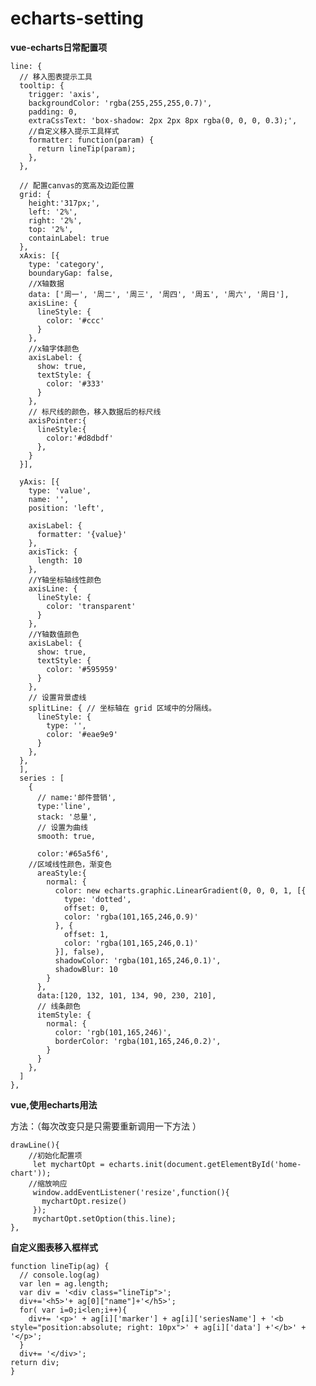 # echarts-setting #
**vue-echarts日常配置项**
	 
	line: {
	  // 移入图表提示工具
	  tooltip: {
	    trigger: 'axis',
	    backgroundColor: 'rgba(255,255,255,0.7)',
	    padding: 0,
	    extraCssText: 'box-shadow: 2px 2px 8px rgba(0, 0, 0, 0.3);',
		//自定义移入提示工具样式
	    formatter: function(param) {
	      return lineTip(param);
	    },
	  },

	  // 配置canvas的宽高及边距位置
	  grid: {
	    height:'317px;',
	    left: '2%',
	    right: '2%',
	    top: '2%',
	    containLabel: true
	  },
	  xAxis: [{
	    type: 'category',
	    boundaryGap: false,
		//X轴数据
	    data: ['周一', '周二', '周三', '周四', '周五', '周六', '周日'],
	    axisLine: {
	      lineStyle: {
	        color: '#ccc'
	      }
	    },
		//x轴字体颜色
	    axisLabel: {
	      show: true,
	      textStyle: {
	        color: '#333'
	      }
	    },
	    // 标尺线的颜色，移入数据后的标尺线
	    axisPointer:{
	      lineStyle:{
	        color:'#d8dbdf'
	      },
	    }
	  }],
	
	  yAxis: [{
	    type: 'value',
	    name: '',
	    position: 'left',
		
	    axisLabel: {
	      formatter: '{value}'
	    },
	    axisTick: {
	      length: 10
	    },
		//Y轴坐标轴线性颜色
	    axisLine: {
	      lineStyle: {
	        color: 'transparent'
	      }
	    },
		//Y轴数值颜色
	    axisLabel: {
	      show: true,
	      textStyle: {
	        color: '#595959'
	      }
	    },
	    // 设置背景虚线
	    splitLine: { // 坐标轴在 grid 区域中的分隔线。
	      lineStyle: {
	        type: '',
	        color: '#eae9e9'
	      }
	    },
	  },
	  ],
	  series : [
	    {
	      // name:'邮件营销',
	      type:'line',
	      stack: '总量',
	      // 设置为曲线
	      smooth: true,

	      color:'#65a5f6',
		//区域线性颜色，渐变色
	      areaStyle:{
	        normal: {
	          color: new echarts.graphic.LinearGradient(0, 0, 0, 1, [{
	            type: 'dotted',
	            offset: 0,
	            color: 'rgba(101,165,246,0.9)'
	          }, {
	            offset: 1,
	            color: 'rgba(101,165,246,0.1)'
	          }], false),
	          shadowColor: 'rgba(101,165,246,0.1)',
	          shadowBlur: 10
	        }
	      },
	      data:[120, 132, 101, 134, 90, 230, 210],
	      // 线条颜色
	      itemStyle: {
	        normal: {
	          color: 'rgb(101,165,246)',
	          borderColor: 'rgba(101,165,246,0.2)',
	        }
	      }
	    },
	  ]
	},

**vue,使用echarts用法**  

方法：（每次改变只是只需要重新调用一下方法 ）  

	drawLine(){
		//初始化配置项
		 let mychartOpt = echarts.init(document.getElementById('home-chart'));
		//缩放响应
		 window.addEventListener('resize',function(){
		   mychartOpt.resize()
		 });
		 mychartOpt.setOption(this.line);
	},

 
**自定义图表移入框样式**  

	function lineTip(ag) {
	  // console.log(ag)
	  var len = ag.length;
	  var div = '<div class="lineTip">';
	  div+='<h5>'+ ag[0]["name"]+'</h5>';
	  for( var i=0;i<len;i++){
	    div+= '<p>' + ag[i]['marker'] + ag[i]['seriesName'] + '<b style="position:absolute; right: 10px">' + ag[i]['data'] +'</b>' + '</p>';
	  }
	  div+= '</div>';
	return div;
	}
 
